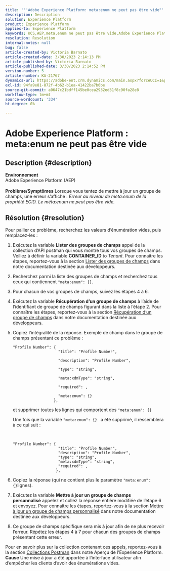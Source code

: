 ```yaml
---
title: '''Adobe Experience Platform: meta:enum ne peut pas être vide"'
description: Description
solution: Experience Platform
product: Experience Platform
applies-to: Experience Platform
keywords: KCS,AEP,meta,enum ne peut pas être vide,Adobe Experience Platform,mettre à jour les groupes de champs,contourner,dépannage
resolution: Resolution
internal-notes: null
bug: false
article-created-by: Victoria Barnato
article-created-date: 3/30/2023 2:14:13 PM
article-published-by: Victoria Barnato
article-published-date: 3/30/2023 2:14:52 PM
version-number: 5
article-number: KA-21767
dynamics-url: https://adobe-ent.crm.dynamics.com/main.aspx?forceUCI=1&pagetype=entityrecord&etn=knowledgearticle&id=d7918023-05cf-ed11-b597-6045bd0065b6
exl-id: 94fa9e81-872f-4b62-b1ea-41422ba7b0be
source-git-commit: a0647c21bdff145be0cea2932ed31f8c90fa28e8
workflow-type: tm+mt
source-wordcount: '334'
ht-degree: 0%

---
```


# Adobe Experience Platform : meta:enum ne peut pas être vide

## Description {#description}

<b>Environnement</b><br>Adobe Experience Platform (AEP)<br><br><b>Problème/Symptômes</b>
Lorsque vous tentez de mettre à jour un groupe de champs, une erreur s’affiche : *Erreur au niveau de meta:enum de la propriété ECID. Le méta:enum ne peut pas être vide.*


## Résolution {#resolution}


Pour pallier ce problème, recherchez les valeurs d’énumération vides, puis remplacez-les :

1. Exécutez la variable <b>Lister des groupes de champs</b> appel de la collection d’API postman qui vous montre tous vos groupes de champs. Veillez à définir la variable <b>CONTAINER_ID</b> to *Tenant*. Pour connaître les étapes, reportez-vous à la section [Lister des groupes de champs](https://developer.adobe.com/experience-platform-apis/references/schema-registry/#tag/Field-groups/operation/listFieldGroups) dans notre documentation destinée aux développeurs.
2. Recherchez parmi la liste des groupes de champs et recherchez tous ceux qui contiennent `"meta:enum": {}`.
3. Pour chacun de vos groupes de champs, suivez les étapes 4 à 6.
4. Exécutez la variable <b>Récupération d’un groupe de champs</b> à l’aide de l’identifiant de groupe de champs figurant dans la liste à l’étape 2. Pour connaître les étapes, reportez-vous à la section [Récupération d’un groupe de champs](https://developer.adobe.com/experience-platform-apis/references/schema-registry/#tag/Field-groups/operation/retrieveFieldGroup) dans notre documentation destinée aux développeurs.
5. Copiez l’intégralité de la réponse. Exemple de champ dans le groupe de champs présentant ce problème :




   ```clike
   "Profile Number": { 
                       "title": "Profile Number",                                     
                       "description": "Profile Number",                                    
                       "type": "string",                                     
                       "meta:xdmType": "string",                                    
                       "required": ,                                    
                       "meta:enum": {}                               
                     },
   ```



   et supprimer toutes les lignes qui comportent des `"meta:enum": {}`



   Une fois que la variable `"meta:enum": {} ` a été supprimé, il ressemblera à ce qui suit :

    

   ```clike
   "Profile Number": {
                       "title": "Profile Number",
                       "description": "Profile Number",
                       "type": "string",
                       "meta:xdmType": "string",
                       "required": ,
                      },
   ```

6. Copiez la réponse (qui ne contient plus le paramètre `"meta:enum": {}`lignes).
7. Exécutez la variable <b>Mettre à jour un groupe de champs personnalisé</b> appelez et collez la réponse entière modifiée de l’étape 6 et envoyez. Pour connaître les étapes, reportez-vous à la section [Mettre à jour un groupe de champs personnalisé](https://developer.adobe.com/experience-platform-apis/references/schema-registry/#tag/Field-groups/operation/patchFieldGroup) dans notre documentation destinée aux développeurs.
8. Ce groupe de champs spécifique sera mis à jour afin de ne plus recevoir l’erreur. Répétez les étapes 4 à 7 pour chacun des groupes de champs présentant cette erreur.


Pour en savoir plus sur la collection contenant ces appels, reportez-vous à la section [Collections Postman](https://experienceleague.adobe.com/docs/experience-platform/landing/platform-apis/postman.html?lang=en#collections) dans notre Aperçu de l’Experience Platform.
<b>Cause</b>
Une mise à jour a été apportée à l’interface utilisateur afin d’empêcher les clients d’avoir des énumérations vides.
